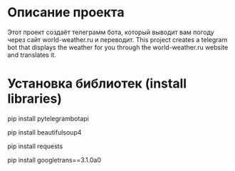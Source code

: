 # Описание проекта
Этот проект создаёт телеграмм бота, который выводит вам погоду через сайт world-weather.ru и переводит.
This project creates a telegram bot that displays the weather for you through the world-weather.ru website and translates it.
# Установка библиотек (install libraries)
pip install pytelegrambotapi

pip install beautifulsoup4

pip install requests

pip install googletrans==3.1.0a0

